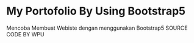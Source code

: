 # My Portofolio By Using Bootstrap5

Mencoba Membuat Webiste dengan menggunakan Bootstrap5
SOURCE CODE BY WPU


